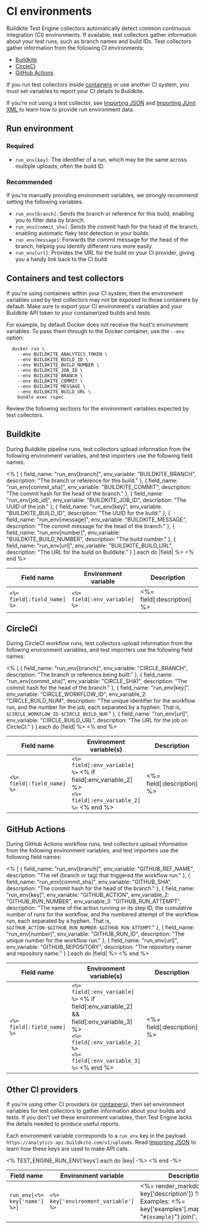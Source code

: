 # CI environments

Buildkite Test Engine collectors automatically detect common continuous integration (CI) environments.
If available, test collectors gather information about your test runs, such as branch names and build IDs.
Test collectors gather information from the following CI environments:

- [Buildkite](/docs/test-engine/ci-environments#buildkite)
- [CircleCI](/docs/test-engine/ci-environments#circleci)
- [GitHub Actions](/docs/test-engine/ci-environments#github-actions)

If you run test collectors inside [containers](/docs/test-engine/ci-environments#containers-and-test-collectors) or use another CI system, you must set variables to report your CI details to Buildkite.

If you're not using a test collector, see [Importing JSON](/docs/test-engine/importing-json) and [Importing JUnit XML](/docs/test-engine/importing-junit-xml) to learn how to provide run environment data.


## Run environment

### Required

- `run_env[key]`: The identifier of a run, which may be the same across multiple uploads; often the build ID.

### Recommended

If you're manually providing environment variables, we strongly recommend setting the following variables:

- `run_env[branch]`: Sends the branch or reference for this build, enabling you to filter data by branch.
- `run_env[commit_sha]`: Sends the commit hash for the head of the branch, enabling automatic flaky test detection in your builds.
- `run_env[message]`: Forwards the commit message for the head of the branch, helping you identify different runs more easily.
- `run_env[url]`: Provides the URL for the build on your CI provider, giving you a handy link back to the CI build.

## Containers and test collectors

If you're using containers within your CI system, then the environment variables used by test collectors may not be exposed to those containers by default.
Make sure to export your CI environment's variables and your Buildkite API token to your containerized builds and tests.

For example, by default Docker does not receive the host's environment variables.
To pass them through to the Docker container, use the `--env` option:

```
  docker run \
    --env BUILDKITE_ANALYTICS_TOKEN \
    --env BUILDKITE_BUILD_ID \
    --env BUILDKITE_BUILD_NUMBER \
    --env BUILDKITE_JOB_ID \
    --env BUILDKITE_BRANCH \
    --env BUILDKITE_COMMIT \
    --env BUILDKITE_MESSAGE \
    --env BUILDKITE_BUILD_URL \
    bundle exec rspec
```

Review the following sections for the environment variables expected by test collectors.

## Buildkite

During Buildkite pipeline runs, test collectors upload information from the following environment variables, and test importers use the following field names:

<table class="responsive-table">
  <thead>
    <tr>
      <th style="width:25%">Field name</th>
      <th style="width:30%">Environment variable</th>
      <th>Description</th>
    </tr>
  </thead>
  <tbody>
    <% [
      {
        field_name: "run_env[branch]",
        env_variable: "BUILDKITE_BRANCH",
        description: "The branch or reference for this build."
      },
      {
        field_name: "run_env[commit_sha]",
        env_variable: "BUILDKITE_COMMIT",
        description: "The commit hash for the head of the branch."
      },
      {
        field_name: "run_env[job_id]",
        env_variable: "BUILDKITE_JOB_ID",
        description: "The UUID of the job."
      },
      {
        field_name: "run_env[key]",
        env_variable: "BUILDKITE_BUILD_ID",
        description: "The UUID for the build."
      },
      {
        field_name: "run_env[message]",
        env_variable: "BUILDKITE_MESSAGE",
        description: "The commit message for the head of the branch."
      },
      {
        field_name: "run_env[number]",
        env_variable: "BUILDKITE_BUILD_NUMBER",
        description: "The build number."
      },
      {
        field_name: "run_env[url]",
        env_variable: "BUILDKITE_BUILD_URL",
        description: "The URL for the build on Buildkite."
      }
    ].each do |field| %>
      <tr>
        <td>
          <code><%= field[:field_name] %></code>
        </td>
        <td>
          <code><%= field[:env_variable] %></code>
        </td>
        <td>
          <%= field[:description] %>
        </td>
      </tr>
    <% end %>
  </tbody>
</table>

## CircleCI

During CircleCI workflow runs, test collectors upload information from the following environment variables, and test importers use the following field names:

<table class="responsive-table">
  <thead>
    <tr>
      <th style="width:25%">Field name</th>
      <th>Environment variable(s)</th>
      <th>Description</th>
    </tr>
  </thead>
  <tbody>
    <% [
      {
        field_name: "run_env[branch]",
        env_variable: "CIRCLE_BRANCH",
        description: "The branch or reference being built."
      },
      {
        field_name: "run_env[commit_sha]",
        env_variable: "CIRCLE_SHA1",
        description: "The commit hash for the head of the branch."
      },
      {
        field_name: "run_env[key]",
        env_variable: "CIRCLE_WORKFLOW_ID",
        env_variable_2: "CIRCLE_BUILD_NUM",
        description: "The unique identifier for the workflow run, and the number for the job, each separated by a hyphen. That is, <code>$CIRCLE_WORKFLOW_ID-$CIRCLE_BUILD_NUM</code>."
      },
      {
        field_name: "run_env[url]",
        env_variable: "CIRCLE_BUILD_URL",
        description: "The URL for the job on CircleCI."
      }
    ].each do |field| %>
      <tr>
        <td>
          <code><%= field[:field_name] %></code>
        </td>
        <td>
          <code><%= field[:env_variable] %></code>
          <% if field[:env_variable_2] %>
            <br/>
            <code><%= field[:env_variable_2] %></code>
          <% end %>
        </td>
        <td>
          <%= field[:description] %>
        </td>
      </tr>
    <% end %>
  </tbody>
</table>

## GitHub Actions

During GitHub Actions workflow runs, test collectors upload information from the following environment variables, and test importers use the following field names:

<table class="responsive-table">
  <thead>
    <tr>
      <th style="width:25%">Field name</th>
      <th>Environment variable(s)</th>
      <th>Description</th>
    </tr>
  </thead>
  <tbody>
    <% [
      {
        field_name: "run_env[branch]",
        env_variable: "GITHUB_REF_NAME",
        description: "The ref (branch or tag) that triggered the workflow run."
      },
      {
        field_name: "run_env[commit_sha]",
        env_variable: "GITHUB_SHA",
        description: "The commit hash for the head of the branch."
      },
      {
        field_name: "run_env[key]",
        env_variable: "GITHUB_ACTION",
        env_variable_2: "GITHUB_RUN_NUMBER",
        env_variable_3: "GITHUB_RUN_ATTEMPT",
        description: "The name of the action running or its step ID, the cumulative number of runs for the workflow, and the numbered attempt of the workflow run, each separated by a hyphen. That is, <code>$GITHUB_ACTION-$GITHUB_RUN_NUMBER-$GITHUB_RUN_ATTEMPT</code>."
      },
      {
        field_name: "run_env[number]",
        env_variable: "GITHUB_RUN_ID",
        description: "The unique number for the workflow run."
      },
      {
        field_name: "run_env[url]",
        env_variable: "GITHUB_REPOSITORY",
        description: "The repository owner and repository name."
      }
    ].each do |field| %>
      <tr>
        <td>
          <code><%= field[:field_name] %></code>
        </td>
        <td>
          <code><%= field[:env_variable] %></code>
          <% if field[:env_variable_2] && field[:env_variable_3] %>
            <br/>
            <code><%= field[:env_variable_2] %></code>
            <br/>
            <code><%= field[:env_variable_3] %></code>
          <% end %>
        </td>
        <td>
          <%= field[:description] %>
        </td>
      </tr>
    <% end %>
  </tbody>
</table>

## Other CI providers

If you're using other CI providers (or [containers](#containers-and-test-collectors)), then set environment variables for test collectors to gather information about your builds and tests.
If you don't set these environment variables, then Test Engine lacks the details needed to produce useful reports.

Each environment variable corresponds to a `run_env` key in the payload `https://analytics-api.buildkite.com/v1/uploads`. Read [Importing JSON](/docs/test-engine/importing-json) to learn how these keys are used to make API calls.

<table class="responsive-table">
  <thead>
    <tr>
      <th>Field name</th>
      <th>Environment variable</th>
      <th>Description</th>
    </tr>
  </thead>
  <tbody>
    <% TEST_ENGINE_RUN_ENV['keys'].each do |key| -%>
      <tr>
        <td><code>run_env[<%= key['name'] %>]</code></td>
        <td><code><%= key['environment_variable'] %></code></td>
        <td>
          <%= render_markdown(text: key['description']) %>
          Examples:
          <%= key['examples'].map{|example| "<code>#{example}</code>"}.join(', ') %>
        </td>
      </tr>
    <% end -%>
  </tbody>
</table>
